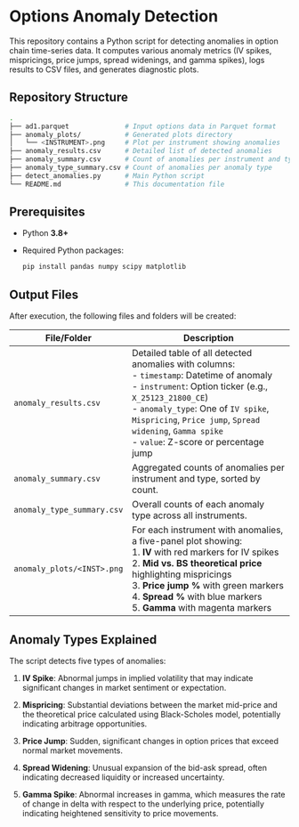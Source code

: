 # Options Anomaly Detection

This repository contains a Python script for detecting anomalies in option chain time-series data. It computes various anomaly metrics (IV spikes, mispricings, price jumps, spread widenings, and gamma spikes), logs results to CSV files, and generates diagnostic plots.

## Repository Structure

```bash
.
├── ad1.parquet              # Input options data in Parquet format
├── anomaly_plots/           # Generated plots directory
│   └── <INSTRUMENT>.png     # Plot per instrument showing anomalies
├── anomaly_results.csv      # Detailed list of detected anomalies
├── anomaly_summary.csv      # Count of anomalies per instrument and type
├── anomaly_type_summary.csv # Count of anomalies per anomaly type
├── detect_anomalies.py      # Main Python script
└── README.md                # This documentation file
```

## Prerequisites

* Python **3.8+**
* Required Python packages:

  ```bash
  pip install pandas numpy scipy matplotlib
  ```

## Output Files

After execution, the following files and folders will be created:

| File/Folder | Description |
|-------------|-------------|
| `anomaly_results.csv` | Detailed table of all detected anomalies with columns:<br>- `timestamp`: Datetime of anomaly<br>- `instrument`: Option ticker (e.g., `X_25123_21800_CE`)<br>- `anomaly_type`: One of `IV spike`, `Mispricing`, `Price jump`, `Spread widening`, `Gamma spike`<br>- `value`: Z-score or percentage jump |
| `anomaly_summary.csv` | Aggregated counts of anomalies per instrument and type, sorted by count. |
| `anomaly_type_summary.csv` | Overall counts of each anomaly type across all instruments. |
| `anomaly_plots/<INST>.png` | For each instrument with anomalies, a five-panel plot showing:<br>1. **IV** with red markers for IV spikes<br>2. **Mid vs. BS theoretical price** highlighting mispricings<br>3. **Price jump %** with green markers<br>4. **Spread %** with blue markers<br>5. **Gamma** with magenta markers |

## Anomaly Types Explained

The script detects five types of anomalies:

1. **IV Spike**: Abnormal jumps in implied volatility that may indicate significant changes in market sentiment or expectation.
   
2. **Mispricing**: Substantial deviations between the market mid-price and the theoretical price calculated using Black-Scholes model, potentially indicating arbitrage opportunities.

3. **Price Jump**: Sudden, significant changes in option prices that exceed normal market movements.

4. **Spread Widening**: Unusual expansion of the bid-ask spread, often indicating decreased liquidity or increased uncertainty.

5. **Gamma Spike**: Abnormal increases in gamma, which measures the rate of change in delta with respect to the underlying price, potentially indicating heightened sensitivity to price movements.

